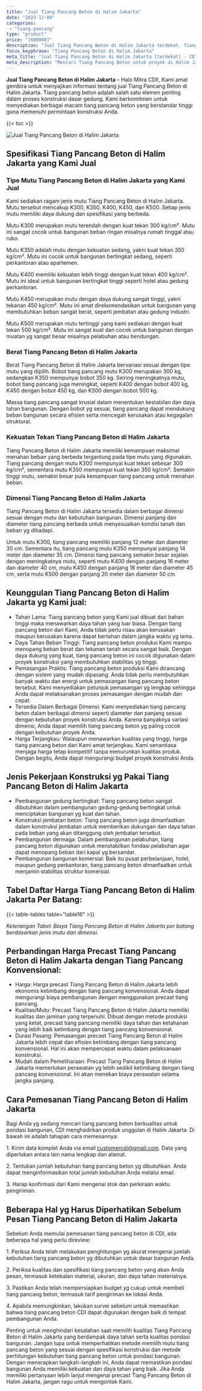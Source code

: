 ```yaml
---
title: "Jual Tiang Pancang Beton di Halim Jakarta"
date: "2023-12-09"
categories:
 - "tiang-pancang"
type: "product"
price: "[600000]"
description: "Jual Tiang Pancang Beton di Halim Jakarta terdekat. Tiang Pancang Beton ini umumnya diaplikasaikan dalam proyek pembangunan sebagai bor file yang kuat dan handal. Kontak kami untuk mendapatkan lebih lanjut."
focus_keyphrase: "Tiang Pancang Beton di Halim Jakarta"
meta_title: "Jual Tiang Pancang Beton di Halim Jakarta [terdekat] - CDI"
meta_description: "Mencari Tiang Pancang Beton untuk proyek di Halim Jakarta? Kami menyediakan Tiang Pancang Beton berkualitas untuk pembangunan. Dapatkan harga terbaik sekarang."
---
```


**Jual Tiang Pancang Beton di Halim Jakarta** – Halo Mitra CDI!, Kami amat gembira untuk menyajikan informasi tentang jual Tiang Pancang Beton di Halim Jakarta. Tiang pancang beton adalah salah satu elemen penting dalam proses konstruksi dasar gedung. Kami berkomitmen untuk menyediakan berbagai macam tiang pancang beton yang berstandar tinggi guna memenuhi permintaan konstruksi Anda.

{{< toc >}}

![Jual Tiang Pancang Beton di Halim Jakarta](/images/tiang-pancang/tiang-pancang-18.jpg)

## Spesifikasi Tiang Pancang Beton di Halim Jakarta yang Kami Jual

### Tipe Mutu Tiang Pancang Beton di Halim Jakarta yang Kami Jual

Kami sediakan ragam jenis mutu Tiang Pancang Beton di Halim Jakarta. Mutu tersebut mencakup K300, K350, K400, K450, dan K500. Setiap jenis mutu memiliki daya dukung dan spesifikasi yang berbeda.

Mutu K300 merupakan mutu terendah dengan kuat tekan 300 kg/cm². Mutu ini sangat cocok untuk bangunan beban ringan misalnya rumah tinggal atau ruko.

Mutu K350 adalah mutu dengan kekuatan sedang, yakni kuat tekan 350 kg/cm². Mutu ini cocok untuk bangunan bertingkat sedang, seperti perkantoran atau apartemen.

Mutu K400 memiliki kekuatan lebih tinggi dengan kuat tekan 400 kg/cm². Mutu ini ideal untuk bangunan bertingkat tinggi seperti hotel atau gedung perkantoran.

Mutu K450 merupakan mutu dengan daya dukung sangat tinggi, yakni tekanan 450 kg/cm². Mutu ini amat direkomendasikan untuk bangunan yang membutuhkan beban sangat berat, seperti jembatan atau gedung industri.

Mutu K500 merupakan mutu tertinggi yang kami sediakan dengan kuat tekan 500 kg/cm². Mutu ini sangat kuat dan cocok untuk bangunan dengan muatan yg sangat besar misalnya pelabuhan atau bendungan.

### Berat Tiang Pancang Beton di Halim Jakarta

Berat Tiang Pancang Beton di Halim Jakarta bervariasi sesuai dengan tipe mutu yang dipilih. Bobot tiang pancang mutu K300 merupakan 300 kg, sedangkan K350 mempunyai bobot 350 kg. Seiring meningkatnya mutu, bobot tiang pancang juga meningkat, seperti K400 dengan bobot 400 kg, K450 dengan bobot 450 kg, dan K500 dengan bobot 500 kg.

Massa tiang pancang sangat krusial dalam menentukan kestabilan dan daya tahan bangunan. Dengan bobot yg sesuai, tiang pancang dapat mendukung beban bangunan secara efisien serta mencegah kerusakan atau kegagalan struktural.

### Kekuatan Tekan Tiang Pancang Beton di Halim Jakarta

Tiang Pancang Beton di Halim Jakarta memiliki kemampuan maksimal menahan beban yang berbeda tergantung pada tipe mutu yang digunakan. Tiang pancang dengan mutu K300 mempunyai kuat tekan sebesar 300 kg/cm², sementara mutu K350 mempunyai kuat tekan 350 kg/cm². Semakin tinggi mutu, semakin besar pula kemampuan tiang pancang untuk menahan beban.

### Dimensi Tiang Pancang Beton di Halim Jakarta

Tiang Pancang Beton di Halim Jakarta tersedia dalam berbagai dimensi sesuai dengan mutu dan kebutuhan bangunan. Dimensi panjang dan diameter tiang pancang berbeda untuk menyesuaikan kondisi tanah dan beban yg dihadapi.

Untuk mutu K300, tiang pancang memiliki panjang 12 meter dan diameter 30 cm. Sementara itu, tiang pancang mutu K350 mempunyai panjang 14 meter dan diameter 35 cm. Dimensi tiang pancang semakin besar sejalan dengan meningkatnya mutu, seperti mutu K400 dengan panjang 16 meter dan diameter 40 cm, mutu K450 dengan panjang 18 meter dan diameter 45 cm, serta mutu K500 dengan panjang 20 meter dan diameter 50 cm.

## Keunggulan Tiang Pancang Beton di Halim Jakarta yg Kami jual:

*   Tahan Lama: Tiang pancang beton yang Kami jual dibuat dari bahan tinggi maka menawarkan daya tahan yang luar biasa. Dengan tiang pancang beton dari Kami, Anda tidak perlu risau akan kerusakan maupun kerusakan karena dapat bertahan dalam jangka waktu yg lama.
*   Daya Tahan Beban Tinggi: Tiang pancang beton produksi Kami mampu menopang beban berat dan tekanan tanah secara sangat baik. Dengan daya dukung yang kuat, tiang pancang beton ini cocok digunakan dalam proyek konstruksi yang membutuhkan stabilitas yg tinggi.
*   Pemasangan Praktis: Tiang pancang beton produksi Kami dirancang dengan sistem yang mudah dipasang. Anda tidak perlu membutuhkan banyak waktu dan energi untuk pemasangan tiang pancang beton tersebut. Kami menyediakan petunjuk pemasangan yg lengkap sehingga Anda dapat melaksanakan proses pemasangan dengan mudah dan cepat.
*   Tersedia Dalam Berbagai Dimensi: Kami menyediakan tiang pancang beton dalam berbagai dimensi seperti diameter dan panjang sesuai dengan kebutuhan proyek konstruksi Anda. Karena banyaknya variasi dimensi, Anda dapat memilih tiang pancang beton yg paling cocok dengan kebutuhan proyek Anda.
*   Harga Terjangkau: Walaupun menawarkan kualitas yang tinggi, harga tiang pancang beton dari Kami amat terjangkau. Kami senantiasa menjaga harga tetap kompetitif tanpa menurunkan kualitas produk. Dengan begitu, Anda dapat mengurangi budget proyek konstruksi Anda.

## Jenis Pekerjaan Konstruksi yg Pakai Tiang Pancang Beton di Halim Jakarta

*   Pembangunan gedung bertingkat: Tiang pancang beton sangat dibutuhkan dalam pembangunan gedung-gedung bertingkat untuk menciptakan bangunan yg kuat dan tahan.
*   Konstruksi jembatan beton: Tiang pancang beton juga dimanfaatkan dalam konstruksi jembatan untuk memberikan dukungan dan daya tahan pada beban yang akan ditanggung oleh jembatan tersebut.
*   Pembangunan dermaga: Dalam pembangunan pelabuhan, tiang pancang beton digunakan untuk menstabilkan fondasi pelabuhan agar dapat menopang beban dari kapal yg bersandar.
*   Pembangunan bangunan komersial: Baik itu pusat perbelanjaan, hotel, maupun gedung perkantoran, tiang pancang beton dimanfaatkan untuk menjamin stabilitas struktur komersial.

## Tabel Daftar Harga Tiang Pancang Beton di Halim Jakarta Per Batang:

{{< table-tables table="table16" >}}

_Keterangan Tabel: Biaya Tiang Pancang Beton di Halim Jakarta per batang berdasarkan jenis mutu dan dimensi._

## Perbandingan Harga Precast Tiang Pancang Beton di Halim Jakarta dengan Tiang Pancang Konvensional:

*   Harga: Harga precast Tiang Pancang Beton di Halim Jakarta lebih ekonomis ketimbang dengan tiang pancang konvensional. Anda dapat mengurangi biaya pembangunan dengan menggunakan precast tiang pancang.
*   Kualitas/Mutu: Precast Tiang Pancang Beton di Halim Jakarta memiliki kualitas dan jaminan yang terpenuhi. Dibuat dengan metode produksi yang ketat, precast tiang pancang memiliki daya tahan dan ketahanan yang lebih baik ketimbang dengan tiang pancang konvensional.
*   Durasi Pasang: Pemasangan precast Tiang Pancang Beton di Halim Jakarta lebih cepat dan efisien ketimbang dengan tiang pancang konvensional. Hal ini akan mempercepat waktu dalam pelaksanaan konstruksi.
*   Mudah dalam Pemeliharaan: Precast Tiang Pancang Beton di Halim Jakarta memerlukan perawatan yg lebih sedikit ketimbang dengan tiang pancang konvensional. Ini akan menekan biaya perawatan selama jangka panjang.

## Cara Pemesanan Tiang Pancang Beton di Halim Jakarta

Bagi Anda yg sedang mencari tiang pancang beton berkualitas untuk pondasi bangunan, CDI menghadirkan produk unggulan di Halim Jakarta. Di bawah ini adalah tahapan cara memesannya:

1\.  Kirim data komplet Anda via email customercdi@gmail.com. Data yang diperlukan antara lain nama lengkap dan alamat.

2\.  Tentukan jumlah kebutuhan tiang pancang beton yg dibutuhkan. Anda dapat menginformasikan total jumlah kebutuhan Anda melalui email.

3\.  Harap konfirmasi dari Kami mengenai stok dan perkiraan waktu pengiriman.

## Beberapa Hal yg Harus Diperhatikan Sebelum Pesan Tiang Pancang Beton di Halim Jakarta

Sebelum Anda memulai pemesanan tiang pancang beton di CDI, ada beberapa hal yang perlu direview:

1\.  Periksa Anda telah melakukan penghitungan yg akurat mengenai jumlah kebutuhan tiang pancang beton yg dibutuhkan untuk dasar bangunan Anda.

2\.  Periksa kualitas dan spesifikasi tiang pancang beton yang akan Anda pesan, termasuk ketebalan material, ukuran, dan daya tahan materialnya.

3\.  Pastikan Anda telah mempersiapkan budget yg cukup untuk membeli tiang pancang beton, termasuk tarif pengiriman ke lokasi Anda.

4\.  Apabila memungkinkan, lakukan survei sebelum untuk memastikan bahwa tiang pancang beton CDI dapat digunakan dengan baik di tempat pembangunan Anda.

Penting untuk menghindari kesalahan saat memilih kualitas Tiang Pancang Beton di Halim Jakarta yang berdampak daya tahan serta kualitas pondasi bangunan. Jangan lupa untuk memperhatikan metode memilih mutu tiang pancang beton yang sesuai dengan spesifikasi konstruksi dan metode perhitungan kebutuhan tiang pancang beton untuk pondasi bangunan. Dengan menerapkan langkah-langkah ini, Anda dapat memastikan pondasi bangunan Anda memiliki kekuatan dan daya tahan yang baik. Jika Anda memiliki pertanyaan lebih lanjut mengenai precast Tiang Pancang Beton di Halim Jakarta, jangan ragu untuk mengontak Kami.